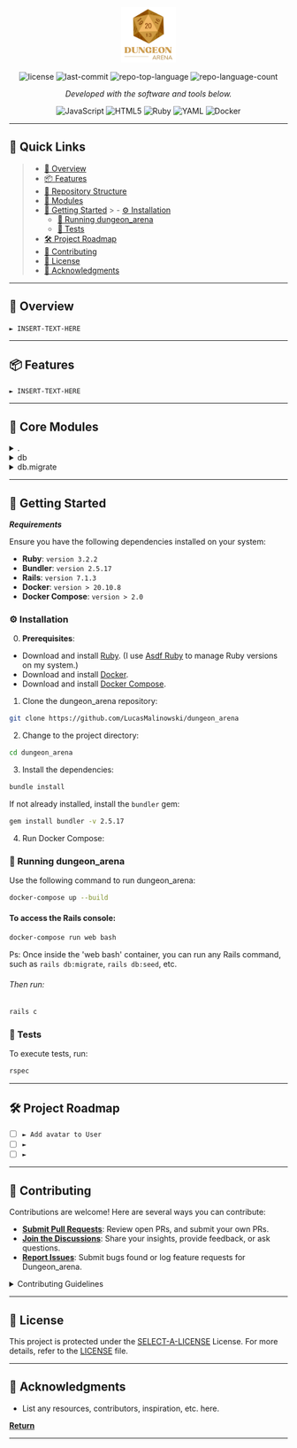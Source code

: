 <p align="center">
  <img src="./app/assets/images/logo.png" width="100" />
</p>
<p align="center">
	<img src="https://img.shields.io/github/license/LucasMalinowski/dungeon_arena?style=flat&color=0080ff" alt="license">
	<img src="https://img.shields.io/github/last-commit/LucasMalinowski/dungeon_arena?style=flat&logo=git&logoColor=white&color=0080ff" alt="last-commit">
	<img src="https://img.shields.io/github/languages/top/LucasMalinowski/dungeon_arena?style=flat&color=0080ff" alt="repo-top-language">
	<img src="https://img.shields.io/github/languages/count/LucasMalinowski/dungeon_arena?style=flat&color=0080ff" alt="repo-language-count">
<p>
<p align="center">
		<em>Developed with the software and tools below.</em>
</p>
<p align="center">
	<img src="https://img.shields.io/badge/JavaScript-F7DF1E.svg?style=flat&logo=JavaScript&logoColor=black" alt="JavaScript">
	<img src="https://img.shields.io/badge/HTML5-E34F26.svg?style=flat&logo=HTML5&logoColor=white" alt="HTML5">
	<img src="https://img.shields.io/badge/Ruby-CC342D.svg?style=flat&logo=Ruby&logoColor=white" alt="Ruby">
	<img src="https://img.shields.io/badge/YAML-CB171E.svg?style=flat&logo=YAML&logoColor=white" alt="YAML">
	<img src="https://img.shields.io/badge/Docker-2496ED.svg?style=flat&logo=Docker&logoColor=white" alt="Docker">
</p>
<hr>

## 🔗 Quick Links

> - [📍 Overview](#-overview)
> - [📦 Features](#-features)
> - [📂 Repository Structure](#-repository-structure)
> - [🧩 Modules](#-modules)
> - [🚀 Getting Started](#-getting-started)
    >   - [⚙️ Installation](#️-installation)
>   - [🤖 Running dungeon_arena](#-running-dungeon_arena)
>   - [🧪 Tests](#-tests)
> - [🛠 Project Roadmap](#-project-roadmap)
> - [🤝 Contributing](#-contributing)
> - [📄 License](#-license)
> - [👏 Acknowledgments](#-acknowledgments)

---

## 📍 Overview

<code>► INSERT-TEXT-HERE</code>

---

## 📦 Features

<code>► INSERT-TEXT-HERE</code>

---

## 🧩 Core Modules

<details closed><summary>.</summary>

| File                                                                                                  | Summary                         |
| ---                                                                                                   | ---                             |
| [Gemfile](https://github.com/LucasMalinowski/dungeon_arena/blob/master/Gemfile)                       | <code>► INSERT-TEXT-HERE</code> |
| [docker-compose.yml](https://github.com/LucasMalinowski/dungeon_arena/blob/master/docker-compose.yml) | <code>► INSERT-TEXT-HERE</code> |
| [Dockerfile](https://github.com/LucasMalinowski/dungeon_arena/blob/master/Dockerfile)                 | <code>► INSERT-TEXT-HERE</code> |
| [Gemfile.lock](https://github.com/LucasMalinowski/dungeon_arena/blob/master/Gemfile.lock)             | <code>► INSERT-TEXT-HERE</code> |
| [Procfile.dev](https://github.com/LucasMalinowski/dungeon_arena/blob/master/Procfile.dev)             | <code>► INSERT-TEXT-HERE</code> |
| [Rakefile](https://github.com/LucasMalinowski/dungeon_arena/blob/master/Rakefile)                     | <code>► INSERT-TEXT-HERE</code> |
| [config.ru](https://github.com/LucasMalinowski/dungeon_arena/blob/master/config.ru)                   | <code>► INSERT-TEXT-HERE</code> |

</details>

<details closed><summary>db</summary>

| File                                                                                   | Summary                         |
| ---                                                                                    | ---                             |
| [seeds.rb](https://github.com/LucasMalinowski/dungeon_arena/blob/master/db/seeds.rb)   | <code>► INSERT-TEXT-HERE</code> |
| [schema.rb](https://github.com/LucasMalinowski/dungeon_arena/blob/master/db/schema.rb) | <code>► INSERT-TEXT-HERE</code> |

</details>

<details closed><summary>db.migrate</summary>

| File                                                                                                                                                   | Summary                         |
| ---                                                                                                                                                    | ---                             |
| [20240821200830_devise_create_users.rb](https://github.com/LucasMalinowski/dungeon_arena/blob/master/db/migrate/20240821200830_devise_create_users.rb) | <code>► INSERT-TEXT-HERE</code> |

</details>

---

## 🚀 Getting Started

***Requirements***

Ensure you have the following dependencies installed on your system:

* **Ruby**: `version 3.2.2`
* **Bundler**: `version 2.5.17`
* **Rails**: `version 7.1.3`
* **Docker**: `version > 20.10.8`
* **Docker Compose**: `version > 2.0`

### ⚙️ Installation

0. **Prerequisites**:
- Download and install [Ruby](https://www.ruby-lang.org/en/downloads/). (I use [Asdf Ruby](https://github.com/asdf-vm/asdf-ruby) to manage Ruby versions on my system.)
- Download and install [Docker](https://docs.docker.com/get-docker/).
- Download and install [Docker Compose](https://docs.docker.com/compose/install/).

1. Clone the dungeon_arena repository:

```sh
git clone https://github.com/LucasMalinowski/dungeon_arena
```

2. Change to the project directory:

```sh
cd dungeon_arena
```

3. Install the dependencies:

```sh
bundle install
```

If not already installed, install the `bundler` gem:

```sh
gem install bundler -v 2.5.17
```

4. Run Docker Compose:


### 🤖 Running dungeon_arena

Use the following command to run dungeon_arena:


```sh
docker-compose up --build
```

#### To access the Rails console:

```sh
docker-compose run web bash
```
Ps: Once inside the 'web bash' container, you can run any Rails command, such as `rails db:migrate`, `rails db:seed`, etc.
###### Then run:
```sh
rails c
```

### 🧪 Tests

To execute tests, run:

```sh
rspec
```

---

## 🛠 Project Roadmap

- [ ] `► Add avatar to User`
- [ ] `► `
- [ ] `► `

---

## 🤝 Contributing

Contributions are welcome! Here are several ways you can contribute:

- **[Submit Pull Requests](https://github.com/LucasMalinowski/dungeon_arena/blob/main/CONTRIBUTING.md)**: Review open PRs, and submit your own PRs.
- **[Join the Discussions](https://github.com/LucasMalinowski/dungeon_arena/discussions)**: Share your insights, provide feedback, or ask questions.
- **[Report Issues](https://github.com/LucasMalinowski/dungeon_arena/issues)**: Submit bugs found or log feature requests for Dungeon_arena.

<details closed>
    <summary>Contributing Guidelines</summary>

1. **Fork the Repository**: Start by forking the project repository to your GitHub account.
2. **Clone Locally**: Clone the forked repository to your local machine using a Git client.
   ```sh
   git clone https://github.com/LucasMalinowski/dungeon_arena
   ```
3. **Create a New Branch**: Always work on a new branch, giving it a descriptive name.
   ```sh
   git checkout -b new-feature-x
   ```
4. **Make Your Changes**: Develop and test your changes locally.
5. **Commit Your Changes**: Commit with a clear message describing your updates.
   ```sh
   git commit -m 'Implemented new feature x.'
   ```
6. **Push to GitHub**: Push the changes to your forked repository.
   ```sh
   git push origin new-feature-x
   ```
7. **Submit a Pull Request**: Create a PR against the original project repository. Clearly describe the changes and their motivations.

Once your PR is reviewed and approved, it will be merged into the main branch.

</details>

---

## 📄 License

This project is protected under the [SELECT-A-LICENSE](https://choosealicense.com/licenses) License. For more details, refer to the [LICENSE](https://choosealicense.com/licenses/) file.

---

## 👏 Acknowledgments

- List any resources, contributors, inspiration, etc. here.

[**Return**](#-quick-links)

---